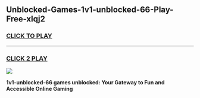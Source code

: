 
## Unblocked-Games-1v1-unblocked-66-Play-Free-xlqj2
<h3>
<a href="https://premium76.site?title=1v1-unblocked-66&ref=10A">CLICK TO PLAY</a></h3>
<hr>

<h3>
<a href="https://premium76.site?title=1v1-unblocked-66&ref=10A">CLICK 2 PLAY</a>
  
</h3>

<a href="https://premium76.site?title=1v1-unblocked-66&ref=10A"><img src="https://clearcache.store/games.png"></a>


**1v1-unblocked-66 games unblocked: Your Gateway to Fun and Accessible Online Gaming**
